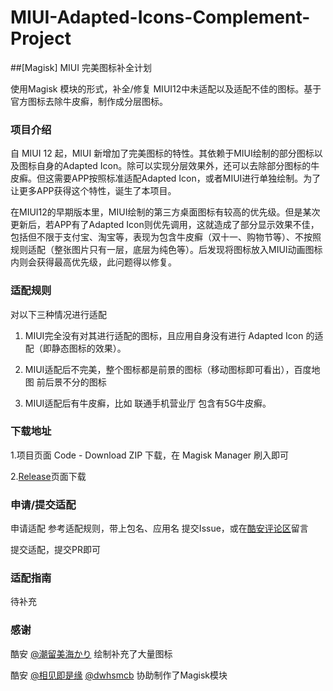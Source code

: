 # MIUI-Adapted-Icons-Complement-Project
##[Magisk] MIUI 完美图标补全计划

使用Magisk 模块的形式，补全/修复 MIUI12中未适配以及适配不佳的图标。基于官方图标去除牛皮癣，制作成分层图标。

### 项目介绍

自 MIUI 12 起，MIUI 新增加了完美图标的特性。其依赖于MIUI绘制的部分图标以及图标自身的Adapted Icon。除可以实现分层效果外，还可以去除部分图标的牛皮癣。但这需要APP按照标准适配Adapted Icon，或者MIUI进行单独绘制。为了让更多APP获得这个特性，诞生了本项目。

在MIUI12的早期版本里，MIUI绘制的第三方桌面图标有较高的优先级。但是某次更新后，若APP有了Adapted Icon则优先调用，这就造成了部分显示效果不佳，包括但不限于支付宝、淘宝等，表现为包含牛皮癣（双十一、购物节等）、不按照规则适配（整张图片只有一层，底层为纯色等）。后发现将图标放入MIUI动画图标内则会获得最高优先级，此问题得以修复。

### 适配规则

对以下三种情况进行适配

1. MIUI完全没有对其进行适配的图标，且应用自身没有进行 Adapted Icon 的适配（即静态图标的效果）。

2. MIUI适配后不完美，整个图标都是前景的图标（移动图标即可看出），百度地图 前后景不分的图标

3. MIUI适配后有牛皮癣，比如 联通手机营业厅 包含有5G牛皮癣。

### 下载地址
1.项目页面 Code - Download ZIP 下载，在 Magisk Manager 刷入即可

2.[Release](https://github.com/pzcn/MIUI-Adapted-Icons-Complement-Project/releases)页面下载

### 申请/提交适配
申请适配 参考适配规则，带上包名、应用名 提交Issue，或在[酷安评论区](https://www.coolapk.com/feed/19929877)留言

提交适配，提交PR即可

### 适配指南
待补充

### 感谢
酷安  [@潮留美海かり](http://www.coolapk.com/u/3701042) 绘制补充了大量图标

酷安 [@相见即是缘](http://www.coolapk.com/u/1614257) [@dwhsmcb](http://www.coolapk.com/u/1662815) 协助制作了Magisk模块
